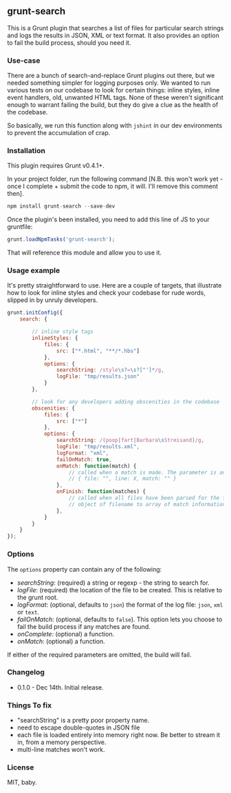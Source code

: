 ## grunt-search

This is a Grunt plugin that searches a list of files for particular search strings and logs the results in JSON, XML
or text format. It also provides an option to fail the build process, should you need it.

### Use-case

There are a bunch of search-and-replace Grunt plugins out there, but we needed something simpler for logging purposes
only. We wanted to run various tests on our codebase to look for certain things: inline styles, inline event handlers,
old, unwanted HTML tags. None of these weren't significant enough to warrant failing the build, but they do give a
clue as the health of the codebase.

So basically, we run this function along with `jshint` in our dev environments to prevent the accumulation of crap.


### Installation

This plugin requires Grunt v0.4.1+.

In your project folder, run the following command [N.B. this won't work yet - once I complete + submit the code to
npm, it will. I'll remove this comment then].

```js
npm install grunt-search --save-dev
```

Once the plugin's been installed, you need to add this line of JS to your gruntfile:

```js
grunt.loadNpmTasks('grunt-search');
```

That will reference this module and allow you to use it.


### Usage example

It's pretty straightforward to use. Here are a couple of targets, that illustrate how to look for inline styles and
check your codebase for rude words, slipped in by unruly developers.

```js
grunt.initConfig({
    search: {

        // inline style tags
        inlineStyles: {
            files: {
                src: ["*.html", "**/*.hbs"]
            },
            options: {
                searchString: /style\s?=\s?["']*/g,
                logFile: "tmp/results.json"
            }
        },

        // look for any developers adding obscenities in the codebase
        obscenities: {
            files: {
                src: ["*"]
            },
            options: {
                searchString: /(poop|fart|Barbara\sStreisand)/g,
                logFile: "tmp/results.xml",
                logFormat: "xml",
                failOnMatch: true,
                onMatch: function(match) {
                    // called when a match is made. The parameter is an object of the following structure:
                    // { file: "", line: X, match: "" }
                },
                onFinish: function(matches) {
                    // called when all files have been parsed for the target. The matches parameter is an
                    // object of filename to array of match information
                },
            }
        }
    }
});
```

### Options

The `options` property can contain any of the following:

- *searchString*: (required) a string or regexp - the string to search for.
- *logFile*: (required) the location of the file to be created. This is relative to the grunt root.
- *logFormat*: (optional, defaults to `json`) the format of the log file: `json`, `xml` or `text`.
- *failOnMatch*: (optional, defaults to `false`). This option lets you choose to fail the build process if any matches
are found.
- *onComplete*: (optional) a function.
- *onMatch*: (optional) a function.

If either of the required parameters are omitted, the build will fail.

### Changelog

- 0.1.0 - Dec 14th. Initial release.

### Things To fix

- "searchString" is a pretty poor property name.
- need to escape double-quotes in JSON file
- each file is loaded entirely into memory right now. Be better to stream it in, from a memory perspective.
- multi-line matches won't work.

### License

MIT, baby.
